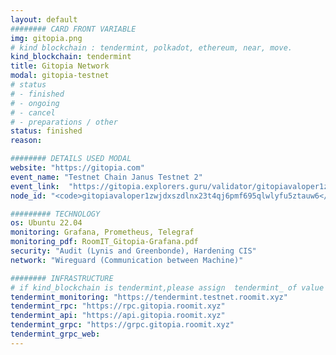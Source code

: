 ```yaml
---
layout: default
######## CARD FRONT VARIABLE
img: gitopia.png
# kind blockchain : tendermint, polkadot, ethereum, near, move.
kind_blockchain: tendermint
title: Gitopia Network 
modal: gitopia-testnet
# status
# - finished
# - ongoing
# - cancel
# - preparations / other
status: finished
reason: 

######## DETAILS USED MODAL
website: "https://gitopia.com"
event_name: "Testnet Chain Janus Testnet 2"
event_link:  "https://gitopia.explorers.guru/validator/gitopiavaloper1zwjdxszdlnx23t4qj6pmf695qlwlyfu5ztauw6"
node_id: "<code>gitopiavaloper1zwjdxszdlnx23t4qj6pmf695qlwlyfu5ztauw6</code>"

######### TECHNOLOGY
os: Ubuntu 22.04
monitoring: Grafana, Prometheus, Telegraf
monitoring_pdf: RoomIT_Gitopia-Grafana.pdf
security: "Audit (Lynis and Greenbonde), Hardening CIS"
network: "Wireguard (Communication between Machine)"

######## INFRASTRUCTURE
# if kind_blockchain is tendermint,please assign  tendermint_ of value
tendermint_monitoring: "https://tendermint.testnet.roomit.xyz"
tendermint_rpc: "https://rpc.gitopia.roomit.xyz"
tendermint_api: "https://api.gitopia.roomit.xyz"
tendermint_grpc: "https://grpc.gitopia.roomit.xyz"
tendermint_grpc_web:
---
```

